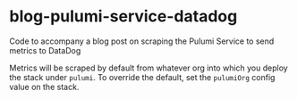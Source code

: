# blog-pulumi-service-datadog

Code to accompany a blog post on scraping the Pulumi Service to send metrics to DataDog

Metrics will be scraped by default from whatever org into which you deploy the stack under `pulumi`. To override the default, set the `pulumiOrg` config value on the stack.